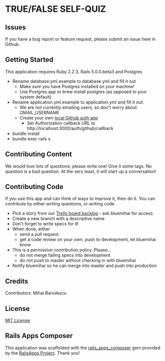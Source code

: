 TRUE/FALSE SELF-QUIZ
====================


Issues
------
If you have a bug report or feature request, please submit an issue here in Github.

Getting Started
---------------
This application requires Ruby 2.2.3, Rails 5.0.0.beta3 and Postgres

* Rename database.yml.example to database.yml and fill it out
  * Make sure you have Postgres installed on your machine!
  * Use Postgres.app or brew install postgres (as opposed to your system default)
* Rename application.yml.example to application.yml and fill it out.
  * We are not currently emailing users, so don't worry about GMAIL_USERNAME
  * Create your own [local Github auth app](https://github.com/settings/applications/new)
    * Set Authorization callback URL to http://localhost:3000/auth/github/callback
* bundle install
* bundle exec rails s


Contributing Content
--------------------

We would love lots of questions; please write one!  Give it some tags.
No question is a bad question.  At the very least, it will start up a conversation!


Contributing Code
-----------------
If you use this app and can think of ways to improve it, then do it.
You can contribute by either writing questions, or writing code.

* Pick a story from our [Trello board backlog](https://trello.com/b/wgbIjbj1/tf-quiz) - ask bluemihai for access
* Create a new branch with a descriptive name
* Don't forget to write specs for it!
* When done, either
  * send a pull request
  * get a code review on your own, push to development, let bluemihai know
* This is a permissive contribution policy.  Please...
  * do not merge failing specs into development
  * do not push to master without checking in with bluemihai
* Notify bluemihai so he can merge into master and push into production

Credits
-------
Contributors: Mihai Banulescu

License
-------
[MIT License](https://en.wikipedia.org/wiki/MIT_License)


Rails Apps Composer
-------------------
This application was scaffolded with the [rails_apps_composer](https://github.com/RailsApps/rails_apps_composer) gem
provided by the [RailsApps Project](http://railsapps.github.io/).  Thank you!
